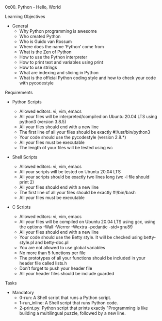 0x00. Python - Hello, World

Learning Objectives
- General
	- Why Python programming is awesome
	- Who created Python
	- Who is Guido van Rossum
	- Where does the name ‘Python’ come from
	- What is the Zen of Python
	- How to use the Python interpreter
	- How to print text and variables using print
	- How to use strings
	- What are indexing and slicing in Python
	- What is the official Python coding style and how to check your code with pycodestyle

Requirements
- Python Scripts
	- Allowed editors: vi, vim, emacs
	- All your files will be interpreted/compiled on Ubuntu 20.04 LTS using python3 (version 3.8.5)
	- All your files should end with a new line
	- The first line of all your files should be exactly #!/usr/bin/python3
	- Your code should use the pycodestyle (version 2.8.*)
	- All your files must be executable
	- The length of your files will be tested using wc

- Shell Scripts
	- Allowed editors: vi, vim, emacs
	- All your scripts will be tested on Ubuntu 20.04 LTS
	- All your scripts should be exactly two lines long (wc -l file should print 2)
	- All your files should end with a new line
	- The first line of all your files should be exactly #!/bin/bash
	- All your files must be executable

- C Scripts
	- Allowed editors: vi, vim, emacs
	- All your files will be compiled on Ubuntu 20.04 LTS using gcc, using the options -Wall -Werror -Wextra -pedantic -std=gnu89
	- All your files should end with a new line
	- Your code should use the Betty style. It will be checked using betty-style.pl and betty-doc.pl
	- You are not allowed to use global variables
	- No more than 5 functions per file
	- The prototypes of all your functions should be included in your header file called lists.h
	- Don’t forget to push your header file
	- All your header files should be include guarded

Tasks
- Mandatory
	- 0-run: A Shell script that runs a Python script.
	- 1-run_inline: A Shell script that runs Python code.
	- 2-print.py: Python script that prints exactly "Programming is like building a multilingual puzzle, followed by a new line.
